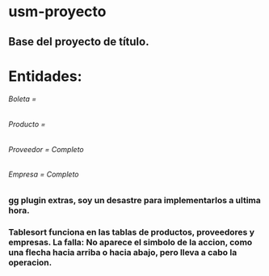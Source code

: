 # usm-proyecto
## Base del proyecto de título.
# Entidades:
###### Boleta = 
###### Producto = 
###### Proveedor = Completo
###### Empresa = Completo
##
### gg plugin extras, soy un desastre para implementarlos a ultima hora.
### Tablesort funciona en las tablas de productos, proveedores y empresas. La falla: No aparece el simbolo de la accion, como una flecha hacia arriba o hacia abajo, pero lleva a cabo la operacion.